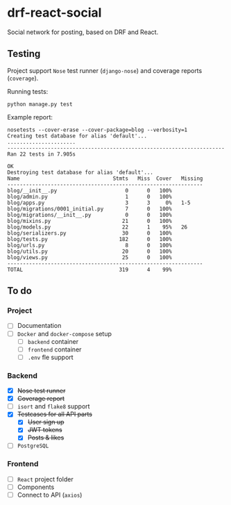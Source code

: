 # drf-react-social

Social network for posting, based on DRF and React.

## Testing

Project support `Nose` test runner (`django-nose`) and coverage reports (`coverage`).

Running tests:

    python manage.py test
    
Example report:

    nosetests --cover-erase --cover-package=blog --verbosity=1
    Creating test database for alias 'default'...
    ......................
    ----------------------------------------------------------------------
    Ran 22 tests in 7.905s
    
    OK
    Destroying test database for alias 'default'...
    Name                              Stmts   Miss  Cover   Missing
    ---------------------------------------------------------------
    blog/__init__.py                      0      0   100%
    blog/admin.py                         1      0   100%
    blog/apps.py                          3      3     0%   1-5
    blog/migrations/0001_initial.py       7      0   100%
    blog/migrations/__init__.py           0      0   100%
    blog/mixins.py                       21      0   100%
    blog/models.py                       22      1    95%   26
    blog/serializers.py                  30      0   100%
    blog/tests.py                       182      0   100%
    blog/urls.py                          8      0   100%
    blog/utils.py                        20      0   100%
    blog/views.py                        25      0   100%
    ---------------------------------------------------------------
    TOTAL                               319      4    99%

## To do

### Project
- [ ] Documentation
- [ ] `Docker` and `docker-compose` setup
    - [ ] `backend` container
    - [ ] `frontend` container
    - [ ] `.env` fle support

### Backend
- [x] ~~Nose test runner~~
- [x] ~~Coverage report~~
- [ ] `isort` and `flake8` support
- [x] ~~Testcases for all API parts~~
    - [x] ~~User sign up~~
    - [x] ~~JWT tokens~~
    - [x] ~~Posts & likes~~
- [ ] `PostgreSQL`

### Frontend
- [ ] `React` project folder
- [ ] Components
- [ ] Connect to API (`axios`)